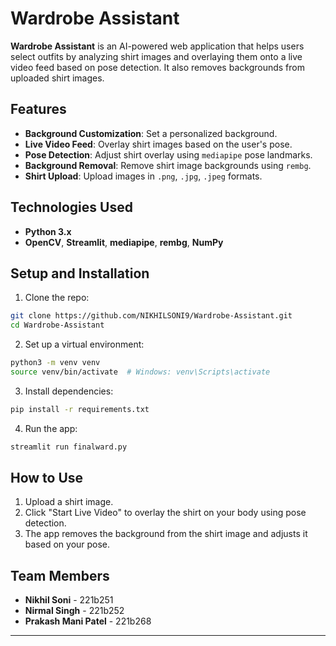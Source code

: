 
# Wardrobe Assistant

**Wardrobe Assistant** is an AI-powered web application that helps users select outfits by analyzing shirt images and overlaying them onto a live video feed based on pose detection. It also removes backgrounds from uploaded shirt images.

## Features

- **Background Customization**: Set a personalized background.
- **Live Video Feed**: Overlay shirt images based on the user's pose.
- **Pose Detection**: Adjust shirt overlay using `mediapipe` pose landmarks.
- **Background Removal**: Remove shirt image backgrounds using `rembg`.
- **Shirt Upload**: Upload images in `.png`, `.jpg`, `.jpeg` formats.

## Technologies Used

- **Python 3.x**
- **OpenCV**, **Streamlit**, **mediapipe**, **rembg**, **NumPy**

## Setup and Installation

1. Clone the repo:

```bash
git clone https://github.com/NIKHILSONI9/Wardrobe-Assistant.git
cd Wardrobe-Assistant
```

2. Set up a virtual environment:

```bash
python3 -m venv venv
source venv/bin/activate  # Windows: venv\Scripts\activate
```

3. Install dependencies:

```bash
pip install -r requirements.txt
```

4. Run the app:

```bash
streamlit run finalward.py
```

## How to Use

1. Upload a shirt image.
2. Click "Start Live Video" to overlay the shirt on your body using pose detection.
3. The app removes the background from the shirt image and adjusts it based on your pose.

## Team Members

- **Nikhil Soni** - 221b251
- **Nirmal Singh** - 221b252
- **Prakash Mani Patel** - 221b268

---
